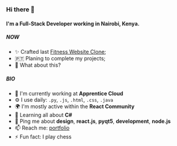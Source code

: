 ### Hi there 👋

#### I'm a Full-Stack Developer working in Nairobi, Kenya.

##### NOW

- ✨ Crafted last [Fitness Website Clone](https://tish254.github.io/fitness-website-clone/);
- 🇵🇹  Planing to complete my projects;
- 🍑 What about this?

##### BIO

- 🏢 I'm currently working at **Apprentice Cloud**
- ⚙️ I use daily: `.py`, `.js`, `.html`, `.css`, `.java`
- 🌍 I'm mostly active within the **React Community**
- 🌱 Learning all about **C#**
- 💬 Ping me about **design**, **react.js**, **pyqt5**, **development**, **node.js**
- 📫 Reach me: [portfolio](https://tish254.github.io/oscar-tiego/)
- ⚡️ Fun fact: I play chess
